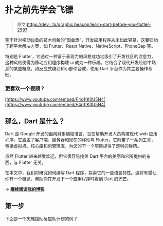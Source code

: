 # 扑之前先学会飞镖

> 原文:[https://dev . to/graphic beacon/learn-dart-before-you-flutter-2997](https://dev.to/graphicbeacon/learn-dart-before-you-flutter-2997)

鉴于针对移动设备的技术创新的“淘金热”，开发应用程序从未如此容易，这要归功于跨平台解决方案，如 Flutter、React Native、NativeScript、PhoneGap 等。

特别是 Flutter，它通过一种富于表现力的风格成功地吸引了开发社区的注意力，这种风格使得为移动应用程序构建 ui 成为一种乐趣。它结合了现代开发经验中熟悉的某些概念，如反应式编程和小部件合成，使用 Dart 平台作为其主要操作基础。

### 更喜欢一个视频？

[https://www.youtube.com/embed/F4o1tK0U5N4](https://www.youtube.com/embed/F4o1tK0U5N4)

## 那么，Dart 是什么？

Dart 是 Google 开发的面向对象编程语言，旨在帮助开发人员构建现代 web 应用程序。它涵盖了客户端，服务器和现在的移动与 Flutter。它附带了一系列工具，包括虚拟机、核心库和包管理库，为您的下一个项目提供了足够的弹药。

虽然 Flutter 越来越受欢迎，但它很容易掩盖 Dart 平台的美丽和它所提供的东西，与 Flutter 无关。

在本文中，我们将研究如何编写 Dart 程序，探索它的一些语言特性。这将有望让你有一个概览，帮助你在开发下一个应用程序时看到 Dart 的光芒。

→ [**继续阅读我的博客**](https://creativebracket.com/learn-dart-before-you-flutter/)

## 第一步

下面是一个灾难援助反应队计划的例子:
